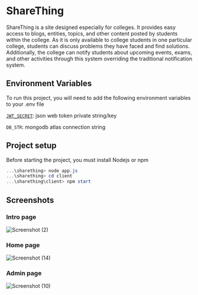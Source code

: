 
# ShareThing

ShareThing is a site designed especially for colleges. It provides easy access to blogs, entities, topics, and other content posted by students within the college. As it is only available to college students in one particular college, students can discuss problems they have faced and find solutions. Additionally, the college can notify students about upcoming events, exams, and other activities through this system overriding the traditional notification system.

## Environment Variables

To run this project, you will need to add the following environment variables to your .env file

[`JWT_SECRET`](https://www.npmjs.com/package/jsonwebtoken): json web token private string/key 

`DB_STR`: mongodb atlas connection string


## Project setup

Before starting the project, you must install Nodejs or npm 
```powershell
...\sharething> node app.js
...\sharething> cd client
...\sharething\client> npm start
```
## Screenshots
### Intro page
![Screenshot (2)](https://user-images.githubusercontent.com/72245121/210079687-b5886e45-ea2d-4faa-b013-5f03f3613584.png)
### Home page
![Screenshot (14)](https://user-images.githubusercontent.com/72245121/210080106-49f0ab47-02ed-4cb6-94ef-bee9ea0b30f9.png)
### Admin page
![Screenshot (10)](https://user-images.githubusercontent.com/72245121/210080324-0076aba8-9af1-46d9-b594-2cf1f5b02246.png)
